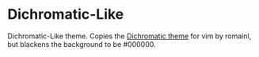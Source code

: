 # Dichromatic-Like
Dichromatic-Like theme. Copies the [Dichromatic theme](https://github.com/romainl/vim-dichromatic) for vim by romainl, but blackens the background to be #000000.
